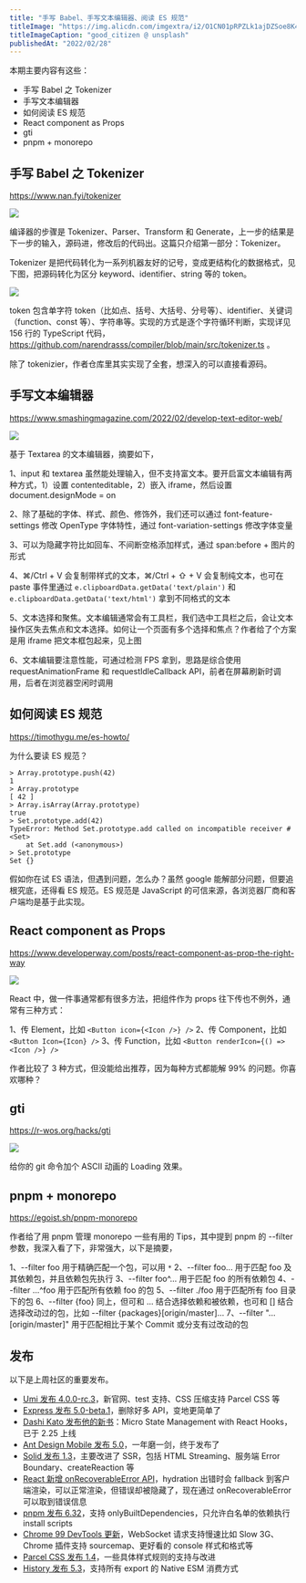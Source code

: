 ```yaml
---
title: "手写 Babel、手写文本编辑器、阅读 ES 规范"
titleImage: "https://img.alicdn.com/imgextra/i2/O1CN01pRPZLk1ajDZSoe8K4_!!6000000003365-0-tps-1620-1080.jpg"
titleImageCaption: "good_citizen @ unsplash"
publishedAt: "2022/02/28"
---
```


本期主要内容有这些：

- 手写 Babel 之 Tokenizer
- 手写文本编辑器
- 如何阅读 ES 规范
- React component as Props
- gti
- pnpm + monorepo

## 手写 Babel 之 Tokenizer
https://www.nan.fyi/tokenizer

![](https://img.alicdn.com/imgextra/i1/O1CN01Aymgff1W0YU66T2pr_!!6000000002726-0-tps-1386-338.jpg)

编译器的步骤是 Tokenizer、Parser、Transform 和 Generate，上一步的结果是下一步的输入，源码进，修改后的代码出。这篇只介绍第一部分：Tokenizer。

Tokenizer 是把代码转化为一系列机器友好的记号，变成更结构化的数据格式，见下图，把源码转化为区分 keyword、identifier、string 等的 token。

![](https://img.alicdn.com/imgextra/i2/O1CN01xLdTIy1VwQuwS472B_!!6000000002717-0-tps-1080-1160.jpg)

token 包含单字符 token（比如点、括号、大括号、分号等）、identifier、关键词（function、const 等）、字符串等。实现的方式是逐个字符循环判断，实现详见 156 行的 TypeScript 代码，https://github.com/narendrasss/compiler/blob/main/src/tokenizer.ts 。

除了 tokenizier，作者仓库里其实实现了全套，想深入的可以直接看源码。

## 手写文本编辑器
https://www.smashingmagazine.com/2022/02/develop-text-editor-web/

![](https://img.alicdn.com/imgextra/i3/O1CN012YzdSg1nTGmPvrl9d_!!6000000005090-0-tps-1895-1080.jpg)

基于 Textarea 的文本编辑器，摘要如下，

1、input 和 textarea 虽然能处理输入，但不支持富文本。要开启富文本编辑有两种方式，1）设置 contenteditable，2）嵌入 iframe，然后设置 document.designMode = on

2、除了基础的字体、样式、颜色、修饰外，我们还可以通过 font-feature-settings 修改 OpenType 字体特性，通过 font-variation-settings 修改字体变量

3、可以为隐藏字符比如回车、不间断空格添加样式，通过 span:before + 图片的形式

4、⌘/Ctrl + V 会复制带样式的文本，⌘/Ctrl + ⇧ + V 会复制纯文本，也可在 paste 事件里通过 `e.clipboardData.getData('text/plain')` 和 `e.clipboardData.getData('text/html')` 拿到不同格式的文本

5、文本选择和聚焦。文本编辑通常会有工具栏，我们选中工具栏之后，会让文本操作区失去焦点和文本选择。如何让一个页面有多个选择和焦点？作者给了个方案是用 iframe 把文本框包起来，见上图

6、文本编辑要注意性能，可通过检测 FPS 拿到，思路是综合使用 requestAnimationFrame 和 requestIdleCallback API，前者在屏幕刷新时调用，后者在浏览器空闲时调用

## 如何阅读 ES 规范
https://timothygu.me/es-howto/

为什么要读 ES 规范？

```
> Array.prototype.push(42)
1
> Array.prototype
[ 42 ]
> Array.isArray(Array.prototype)
true
> Set.prototype.add(42)
TypeError: Method Set.prototype.add called on incompatible receiver #<Set>
    at Set.add (<anonymous>)
> Set.prototype
Set {}
```

假如你在试 ES 语法，但遇到问题，怎么办？虽然 google 能解部分问题，但要追根究底，还得看 ES 规范。ES 规范是 JavaScript 的可信来源，各浏览器厂商和客户端均是基于此实现。

## React component as Props
https://www.developerway.com/posts/react-component-as-prop-the-right-way

![](https://img.alicdn.com/imgextra/i4/O1CN01R4hmRK1R5z6CdGDXA_!!6000000002061-0-tps-2128-1080.jpg)

React 中，做一件事通常都有很多方法，把组件作为 props 往下传也不例外，通常有三种方式：

1、传 Element，比如 `<Button icon={<Icon />} />`
2、传 Component，比如 `<Button Icon={Icon} />`
3、传 Function，比如 `<Button renderIcon={() => <Icon />} />`

作者比较了 3 种方式，但没能给出推荐，因为每种方式都能解 99% 的问题。你喜欢哪种？

## gti
https://r-wos.org/hacks/gti

![](https://img.alicdn.com/imgextra/i3/O1CN01juMab21iK2ipZM7wF_!!6000000004393-1-tps-567-184.gif)

给你的 git 命令加个 ASCII 动画的 Loading 效果。

## pnpm + monorepo
https://egoist.sh/pnpm-monorepo

作者给了用 pnpm 管理 monorepo 一些有用的 Tips，其中提到 pnpm 的 --filter 参数，我深入看了下，非常强大，以下是摘要，

1、--filter foo 用于精确匹配一个包，可以用 `*`
2、--filter foo... 用于匹配 foo 及其依赖包，并且依赖包先执行
3、--filter foo^... 用于匹配 foo 的所有依赖包
4、--filter ...^foo 用于匹配所有依赖 foo 的包
5、--filter ./foo 用于匹配所有 foo 目录下的包
6、--filter {foo} 同上，但可和 ... 结合选择依赖和被依赖，也可和 [] 结合选择改动过的包，比如 --filter {packages}[origin/master]...
7、--filter "...[origin/master]" 用于匹配相比于某个 Commit 或分支有过改动的包

## 发布

以下是上周社区的重要发布。

- [Umi 发布 4.0.0-rc.3](https://github.com/umijs/umi-next/releases/tag/v4.0.0-rc.3)，新官网、test 支持、CSS 压缩支持 Parcel CSS 等
- [Express 发布 5.0-beta.1](https://github.com/expressjs/express/blob/5.0/History.md?file=History.md)，删除好多 API，变地更简单了
- [Dashi Kato 发布他的新书](https://www.amazon.com/Micro-State-Management-React-Hooks-ebook-dp-B09P5QRJ79/dp/B09P5QRJ79/)：Micro State Management with React Hooks，已于 2.25 上线
- [Ant Design Mobile 发布 5.0](https://zhuanlan.zhihu.com/p/470189883)，一年磨一剑，终于发布了
- [Solid 发布 1.3](https://blog.logrocket.com/whats-new-solidjs-v1-3/)，主要改进了 SSR，包括 HTML Streaming、服务端 Error Boundary、createReaction 等
- [React 新增 onRecoverableError API](https://github.com/facebook/react/pull/23207)，hydration 出错时会 fallback 到客户端渲染，可以正常渲染，但错误却被隐藏了，现在通过 onRecoverableError 可以取到错误信息
- [pnpm 发布 6.32](https://github.com/pnpm/pnpm/releases/tag/v6.32.0)，支持 onlyBuiltDependencies，只允许白名单的依赖执行 install scripts
- [Chrome 99 DevTools 更新](https://developer.chrome.com/blog/new-in-devtools-99/)，WebSocket 请求支持慢速比如 Slow 3G、Chrome 插件支持 sourcemap、更好看的 console 样式和格式等
- [Parcel CSS 发布 1.4](https://twitter.com/devongovett/status/1496516023775903745)，一些具体样式规则的支持与改进
- [History 发布 5.3](https://github.com/remix-run/history/releases/tag/v5.3.0)，支持所有 export 的 Native ESM 消费方式
